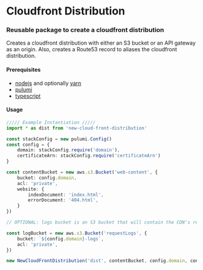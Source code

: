 # Cloudfront Distribution

### Reusable package to create a cloudfront distribution

Creates a cloudfront distribution with either an S3 bucket or an API gateway as an origin. 
Also, creates a Route53 record to aliases the cloudfront distribution.

#### Prerequisites

* [nodejs](https://nodejs.org/en/download/) and optionally [yarn](https://classic.yarnpkg.com/en/docs/install)
* [pulumi](https://www.pulumi.com/docs/get-started/install/#install-pulumi)
* [typescript](https://www.typescriptlang.org/index.html#download-links)

#### Usage

```typescript
///// Example Instantiation /////
import * as dist from 'new-cloud-front-distribution'

const stackConfig = new pulumi.Config()
const config = {
    domain: stackConfig.require('domain'),
    certificateArn: stackConfig.require('certificateArn')
}

const contentBucket = new aws.s3.Bucket('web-content', {
    bucket: config.domain,
    acl: 'private',
    website: {
        indexDocument: 'index.html',
        errorDocument: '404.html',
    }
})

// OPTIONAL: logs bucket is an S3 bucket that will contain the CDN's request logs

const logBucket = new aws.s3.Bucket('requestLogs', {
    bucket: `${config.domain}-logs`,
    acl: 'private',
})

new NewCloudFrontDistribution('dist', contentBucket, config.domain, config.certificateArn, logBucket)
```
